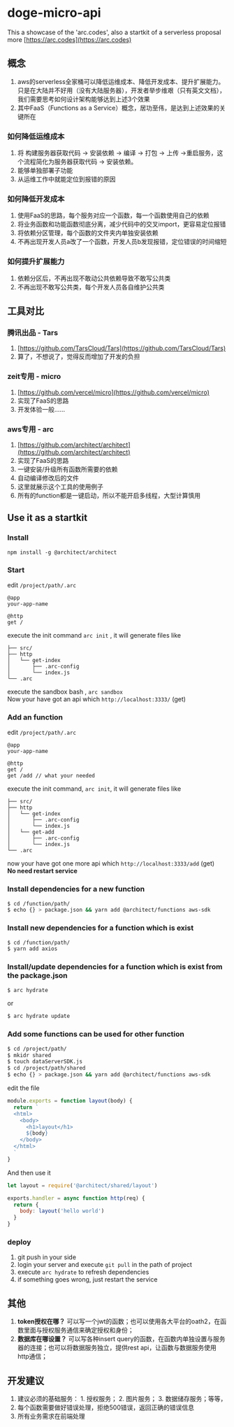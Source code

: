 # doge-micro-api
This a showcase of the 'arc.codes', also a startkit of a serverless proposal  
more [https://arc.codes](https://arc.codes)

## 概念
1. aws的serverless全家桶可以降低运维成本、降低开发成本、提升扩展能力。只是在大陆并不好用（没有大陆服务器），开发者举步维艰（只有英文文档），我们需要思考如何设计架构能够达到上述3个效果
2. 其中FaaS（Functions as a Service）概念，居功至伟，是达到上述效果的关键所在

### 如何降低运维成本
1. 将 构建服务器获取代码 -> 安装依赖 -> 编译 -> 打包 -> 上传 ->重启服务，这个流程简化为服务器获取代码 -> 安装依赖。
2. 能够单独部署子功能
3. 从运维工作中就能定位到报错的原因

### 如何降低开发成本
1. 使用FaaS的思路，每个服务对应一个函数，每一个函数使用自己的依赖
2. 将业务函数和功能函数彻底分离，减少代码中的交叉import，更容易定位报错
3. 将依赖分区管理，每个函数的文件夹内单独安装依赖
4. 不再出现开发人员a改了一个函数，开发人员b发现报错，定位错误的时间缩短

### 如何提升扩展能力
1. 依赖分区后，不再出现不敢动公共依赖导致不敢写公共类
2. 不再出现不敢写公共类，每个开发人员各自维护公共类

## 工具对比
### 腾讯出品 - Tars
1. [https://github.com/TarsCloud/Tars](https://github.com/TarsCloud/Tars)
2. 算了，不想说了，觉得反而增加了开发的负担

### zeit专用 - micro
1. [https://github.com/vercel/micro](https://github.com/vercel/micro)
2. 实现了FaaS的思路
3. 开发体验一般……

### aws专用 - arc
1. [https://github.com/architect/architect](https://github.com/architect/architect)
2. 实现了FaaS的思路
3. 一键安装/升级所有函数所需要的依赖
4. 自动编译修改后的文件
5. 这里就展示这个工具的使用例子
6. 所有的function都是一键启动，所以不能开启多线程，大型计算慎用

## Use it as a startkit
### Install
`npm install -g @architect/architect`

### Start
edit `/project/path/.arc`
```text
@app
your-app-name

@http
get /
```
execute the init command   `arc init`  , it will generate files like
```text
├── src/
├── http
│   └── get-index
│       ├── .arc-config
│       └── index.js
└── .arc
```
execute the sandbox bash  , `arc sandbox`  
Now your have got an api which `http://localhost:3333/` (get)
### Add an function
edit `/project/path/.arc`
```text
@app
your-app-name

@http
get /
get /add // what your needed
```
execute the init command, `arc init`, it will generate files like
```text
├── src/
├── http
│   └── get-index
│       ├── .arc-config
│       └── index.js
│   └── get-add
│       ├── .arc-config
│       └── index.js
└── .arc
```
now your have got one more api which `http://localhost:3333/add` (get)  
**No need restart service**

### Install dependencies for a new function
```bash
$ cd /function/path/
$ echo {} > package.json && yarn add @architect/functions aws-sdk
```

### Install new dependencies for a function which is exist
```bash
$ cd /function/path/
$ yarn add axios
```

### Install/update dependencies for a function which is exist from the package.json
```bash
$ arc hydrate
```

or

```bash
$ arc hydrate update
```
### Add some functions can be used for other function
```bash
$ cd /project/path/
$ mkidr shared
$ touch dataServerSDK.js
$ cd /project/path/shared
$ echo {} > package.json && yarn add @architect/functions aws-sdk
```
edit the file
```javascript
module.exports = function layout(body) {
  return `
  <html>
    <body>
      <h1>layout</h1>
      ${body}
    </body>
  </html>
  `
}
```

And then use it
```javascript
let layout = require('@architect/shared/layout')

exports.handler = async function http(req) {
  return {
    body: layout('hello world')
  }
}
```

### deploy
1. git push in your side
2. login your server and execute `git pull` in the path of project
3. execute `arc hydrate` to refresh dependencies
4. if something goes wrong, just restart the service

## 其他
1. **token授权在哪？** 可以写一个jwt的函数；也可以使用各大平台的oath2，在函数里面与授权服务通信来确定授权和身份；
2. **数据库在哪设置？** 可以写各种insert query的函数，在函数内单独设置与服务器的连接；也可以将数据服务独立，提供rest api，让函数与数据服务使用http通信；

## 开发建议
1. 建议必须的基础服务： 1. 授权服务； 2. 图片服务； 3. 数据储存服务；等等，
2. 每个函数需要做好错误处理，拒绝500错误，返回正确的错误信息
3. 所有业务需求在前端处理

